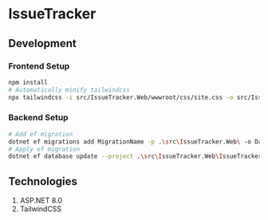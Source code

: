 # IssueTracker

## Development

### Frontend Setup

```bash
npm install
# Automatically minify tailwindcss
npx tailwindcss -i src/IssueTracker.Web/wwwroot/css/site.css -o src/IssueTracker.Web/wwwroot/css/site.min.css --watch
```

### Backend Setup

```bash
# Add ef migration
dotnet ef migrations add MigrationName -p .\src\IssueTracker.Web\ -o Data\Migrations
# Apply ef migration
dotnet ef database update --project .\src\IssueTracker.Web\IssueTracker.Web.csproj
```

## Technologies

1. ASP.NET 8.0
2. TailwindCSS